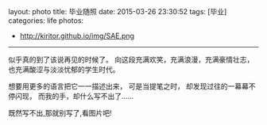 layout: photo
title: 毕业随照
date: 2015-03-26 23:30:52
tags: [毕业]
categories: life
photos:
  - http://kiritor.github.io/img/SAE.png
---

似乎真的到了该说再见的时候了。
向这段充满欢笑，充满浪漫，充满豪情壮志，
也充满酸涩与淡淡忧郁的学生时代。
<!--more-->
想要用更多的语言把它一一描述出来，
可是当提笔之时，
却发现过往的一幕幕不停闪现，
而我的手，却什么写不出了……

既然写不出,那就别写了,看图片吧!